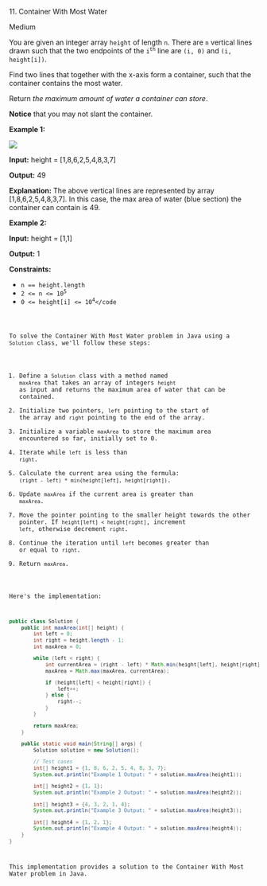 11\. Container With Most Water

Medium

You are given an integer array `height` of length `n`. There are `n` vertical lines drawn such that the two endpoints of the <code>i<sup>th</sup></code> line are `(i, 0)` and `(i, height[i])`.

Find two lines that together with the x-axis form a container, such that the container contains the most water.

Return _the maximum amount of water a container can store_.

**Notice** that you may not slant the container.

**Example 1:**

![](https://s3-lc-upload.s3.amazonaws.com/uploads/2018/07/17/question_11.jpg)

**Input:** height = [1,8,6,2,5,4,8,3,7]

**Output:** 49

**Explanation:** The above vertical lines are represented by array [1,8,6,2,5,4,8,3,7]. In this case, the max area of water (blue section) the container can contain is 49. 

**Example 2:**

**Input:** height = [1,1]

**Output:** 1 

**Constraints:**

*   `n == height.length`
*   <code>2 <= n <= 10<sup>5</sup></code>
*   <code>0 <= height[i] <= 10<sup>4</sup></code

To solve the Container With Most Water problem in Java using a `Solution` class, we'll follow these steps:

1. Define a `Solution` class with a method named `maxArea` that takes an array of integers `height` as input and returns the maximum area of water that can be contained.
2. Initialize two pointers, `left` pointing to the start of the array and `right` pointing to the end of the array.
3. Initialize a variable `maxArea` to store the maximum area encountered so far, initially set to 0.
4. Iterate while `left` is less than `right`.
5. Calculate the current area using the formula: `(right - left) * min(height[left], height[right])`.
6. Update `maxArea` if the current area is greater than `maxArea`.
7. Move the pointer pointing to the smaller height towards the other pointer. If `height[left] < height[right]`, increment `left`, otherwise decrement `right`.
8. Continue the iteration until `left` becomes greater than or equal to `right`.
9. Return `maxArea`.

Here's the implementation:

```java
public class Solution {
    public int maxArea(int[] height) {
        int left = 0;
        int right = height.length - 1;
        int maxArea = 0;

        while (left < right) {
            int currentArea = (right - left) * Math.min(height[left], height[right]);
            maxArea = Math.max(maxArea, currentArea);

            if (height[left] < height[right]) {
                left++;
            } else {
                right--;
            }
        }

        return maxArea;
    }

    public static void main(String[] args) {
        Solution solution = new Solution();

        // Test cases
        int[] height1 = {1, 8, 6, 2, 5, 4, 8, 3, 7};
        System.out.println("Example 1 Output: " + solution.maxArea(height1));

        int[] height2 = {1, 1};
        System.out.println("Example 2 Output: " + solution.maxArea(height2));

        int[] height3 = {4, 3, 2, 1, 4};
        System.out.println("Example 3 Output: " + solution.maxArea(height3));

        int[] height4 = {1, 2, 1};
        System.out.println("Example 4 Output: " + solution.maxArea(height4));
    }
}
```

This implementation provides a solution to the Container With Most Water problem in Java.
